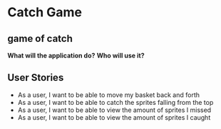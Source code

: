 # Catch Game

## game of catch

**What will the application do?**
**Who will use it?**

## User Stories
- As a user, I want to be able to move my basket back and forth
- As a user, I want to be able to catch the sprites falling from the top
- As a user, I want to be able to view the amount of sprites I missed
- As a user, I want to be able to view the amount of sprites I caught